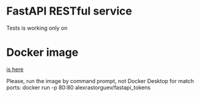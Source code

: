 # FastAPI RESTful service
Tests is working only on 

# Docker image
[is here](https://hub.docker.com/repository/docker/alexrastorguev/fastapi_tokens)

Please, run the image by command prompt, not Docker Desktop for match ports:
docker run -p 80:80 alexrastorguev/fastapi_tokens
